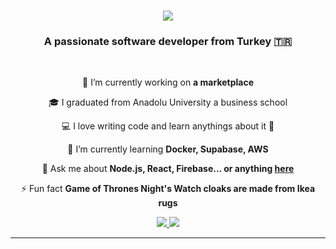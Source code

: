 
<h1 align="center">
    <img src="https://readme-typing-svg.herokuapp.com/?font=Righteous&size=35&center=true&vCenter=true&width=500&height=70&duration=4000&lines=Hi+There!+👋;+I'm+Samet+Demiray!;" />
    
</h1>
<!--   <h5 align="center">
    <code><a href="https://coderbyte.com/profile/SametDemiray" title="CoderByte Profile"><img width="22" src="https://raw.githubusercontent.com/sametdemiray/sametdemiray/main/images/coderbyte.png"> HackerRank</a></code>
    <code><a href="https://stackoverflow.com/users/15030183/ramazan-sancar" title="Stack Overflow Profile"><img width="22" src="https://raw.githubusercontent.com/ramazansancar/ramazansancar/main/images/stackoverflow.svg"> Stack Overflow</a></code>
  </h5> -->

<h3 align="center">A passionate software developer from Turkey 🇹🇷</h3>
<br/>
<div align="center">
    
 🔭 I’m currently working on **a marketplace** 
    
🎓 I graduated from Anadolu University 	a business school
    
 💻 I love writing code and learn anythings about it 🔬
    
 🌱 I’m currently learning **Docker, Supabase, AWS**
 
💬 Ask me about **Node.js, React, Firebase... or anything [here](https://github.com/issues)**
 
⚡ Fun fact **Game of Thrones Night's Watch cloaks are made from Ikea rugs**
 
 
 </div>
 
 <div align="center"> 
  
  <a href="https://www.linkedin.com/in/samet-demiray/" target="_blank">
    <img src="https://img.shields.io/badge/LinkedIn-0077B5?style=for-the-badge&logo=linkedin&logoColor=white" target="_blank" />
  </a>
<!--   <a href="https://salesp07.github.io" target="_blank">
     <img src="https://img.shields.io/badge/Portfolio-FF5722?style=for-the-badge&logo=todoist&logoColor=white" target="_blank" /> <!-- sqlite, safari, google-chrome are other good icon options -->
  </a>  
  <img src="https://img.shields.io/badge/Windows-0078D6?style=for-the-badge&logo=windows&logoColor=white" target=_blank" />
</div>

 <hr/>

 
